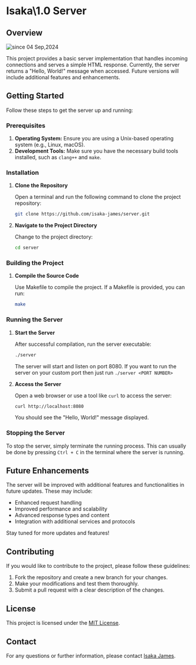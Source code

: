 # Isaka\1.0 Server

## Overview

<p>
  <img src="https://komarev.com/ghpvc/?username=isaka-http&label=Isaka%20Server&color=0e75b6&style=flat" alt="since 04 Sep,2024" />
</p>

This project provides a basic server implementation that handles incoming connections and serves a simple HTML response. Currently, the server returns a "Hello, World!" message when accessed. Future versions will include additional features and enhancements.

## Getting Started

Follow these steps to get the server up and running:

### Prerequisites

1. **Operating System:** Ensure you are using a Unix-based operating system (e.g., Linux, macOS).
2. **Development Tools:** Make sure you have the necessary build tools installed, such as `clang++` and `make`.

### Installation

1. **Clone the Repository**

   Open a terminal and run the following command to clone the project repository:

   ```bash
   git clone https://github.com/isaka-james/server.git
   ```

2. **Navigate to the Project Directory**

   Change to the project directory:

   ```bash
   cd server
   ```

### Building the Project

1. **Compile the Source Code**

   Use Makefile to compile the project. If a Makefile is provided, you can run:

   ```bash
   make
   ```

### Running the Server

1. **Start the Server**

   After successful compilation, run the server executable:

   ```bash
   ./server
   ```

   The server will start and listen on port 8080.
   If you want to run the server on your custom port then just run `./server <PORT NUMBER>`

2. **Access the Server**

   Open a web browser or use a tool like `curl` to access the server:

   ```bash
   curl http://localhost:8080
   ```

   You should see the "Hello, World!" message displayed.

### Stopping the Server

To stop the server, simply terminate the running process. This can usually be done by pressing `Ctrl + C` in the terminal where the server is running.

## Future Enhancements

The server will be improved with additional features and functionalities in future updates. These may include:

- Enhanced request handling
- Improved performance and scalability
- Advanced response types and content
- Integration with additional services and protocols

Stay tuned for more updates and features!

## Contributing

If you would like to contribute to the project, please follow these guidelines:

1. Fork the repository and create a new branch for your changes.
2. Make your modifications and test them thoroughly.
3. Submit a pull request with a clear description of the changes.

## License

This project is licensed under the [MIT License](LICENSE).

## Contact

For any questions or further information, please contact [Isaka James](https://x.com/isakajamess).
